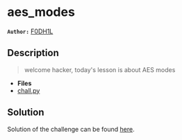 # aes_modes

**`Author:`** [F0DH1L](https://github.com/fodhil-ben)

## Description

  > welcome hacker, today's lesson is about AES modes

- **Files** 
- [chall.py](./challenge/chall.py) 

## Solution

Solution of the challenge can be found [here](solution/).

